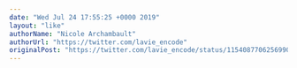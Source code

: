 ```yaml
---
date: "Wed Jul 24 17:55:25 +0000 2019"
layout: "like"
authorName: "Nicole Archambault"
authorUrl: "https://twitter.com/lavie_encode"
originalPost: "https://twitter.com/lavie_encode/status/1154087706256990208"
---
```


